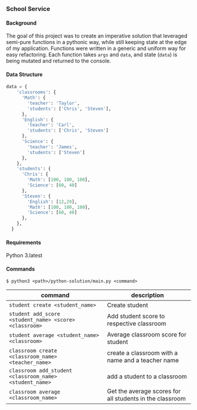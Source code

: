### School Service

#### Background

The goal of this project was to create an imperative solution that leveraged semi-pure functions in a pythonic way, while still keeping state at the edge of my application. Functions were written in a generic and uniform way for easy refactoring. Each function takes `args` and `data`, and state (`data`) is being mutated and returned to the console.

#### Data Structure
```python
data = {
    'classrooms': {
      'Math': {
        'teacher': 'Taylor',
        'students': ['Chris', 'Steven'],
      },
      'English': {
        'teacher': 'Carl',
        'students': ['Chris', 'Steven']
      },
      'Science': {
        'teacher': 'James',
        'students': ['Steven']
      },
    },
    'students': {
      'Chris': {
        'Math': [100, 100, 100],
        'Science': [60, 40]
      },
      'Steven': {
        'English': [12,29],
        'Math': [100, 100, 100],
        'Science': [60, 40]
      },
    },
  }
```

#### Requirements
Python 3.latest

#### Commands

`$ python3 <path>/python-solution/main.py <command>`

| command      | description   |
|------------- |---------------|
| `student create <student_name>`      | Create student |
| `student add_score <student_name> <score> <classroom>`       | Add student score to respective classroom |
| `student average <student_name> <classroom>`  | Average classroom score for student |
| `classroom create <classroom_name> <teacher_name>`       | create a classroom with a name and a teacher name |
| `classroom add_student <classroom_name> <student_name>`       | add a student to a classroom |
| `classroom average <classroom_name>` | Get the average scores for all students in the classroom |
